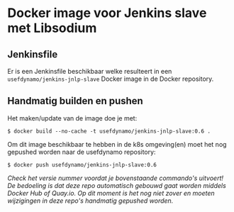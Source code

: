 # Docker image voor Jenkins slave met Libsodium

## Jenkinsfile
Er is een Jenkinsfile beschikbaar welke resulteert in een `usefdynamo/jenkins-jnlp-slave` Docker image in de Docker repository.

## Handmatig builden en pushen
Het maken/update van de image doe je met:
```console
$ docker build --no-cache -t usefdynamo/jenkins-jnlp-slave:0.6 .
```

Om dit image beschikbaar te hebben in de k8s omgeving(en) moet het nog gepushed worden naar de usefdynamo repository:
```console
$ docker push usefdynamo/jenkins-jnlp-slave:0.6
```

*Check het versie nummer voordat je bovenstaande commando's uitvoert! De bedoeling is dat deze repo automatisch gebouwd gaat worden middels Docker Hub of Quay.io. Op dit moment is het nog niet zover en moeten wijzigingen in deze repo's handmatig gepushed worden.*
